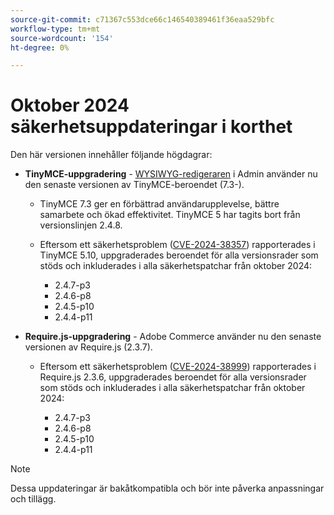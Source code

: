 ```yaml
---
source-git-commit: c71367c553dce66c146540389461f36eaa529bfc
workflow-type: tm+mt
source-wordcount: '154'
ht-degree: 0%

---
```

# Oktober 2024 säkerhetsuppdateringar i korthet

Den här versionen innehåller följande högdagrar:

* **TinyMCE-uppgradering** - [WYSIWYG-redigeraren](https://experienceleague.adobe.com/en/docs/commerce-admin/content-design/wysiwyg/editor) i Admin använder nu den senaste versionen av TinyMCE-beroendet (7.3-&#x200B;).

   * TinyMCE 7.3 ger en förbättrad användarupplevelse, bättre samarbete och ökad effektivitet. TinyMCE 5 har tagits bort från versionslinjen 2.4.8. &#x200B;

   * Eftersom ett säkerhetsproblem ([CVE-2024-38357](https://nvd.nist.gov/vuln/detail/CVE-2024-38357)) rapporterades i TinyMCE 5.10, uppgraderades beroendet för alla versionsrader som stöds och inkluderades i alla säkerhetspatchar från oktober 2024:

      * 2.4.7-p3
      * 2.4.6-p8
      * 2.4.5-p10
      * 2.4.4-p11

* **Require.js-uppgradering** - Adobe Commerce använder nu den senaste versionen av Require.js (2.3.7).

   * Eftersom ett säkerhetsproblem ([CVE-2024-38999](https://nvd.nist.gov/vuln/detail/CVE-2024-38999)) rapporterades i Require.js 2.3.6, uppgraderades beroendet för alla versionsrader som stöds och inkluderades i alla säkerhetspatchar från oktober 2024:

      * 2.4.7-p3
      * 2.4.6-p8
      * 2.4.5-p10
      * 2.4.4-p11

>[!NOTE]
>
>Dessa uppdateringar är bakåtkompatibla och bör inte påverka anpassningar och tillägg. &#x200B;

